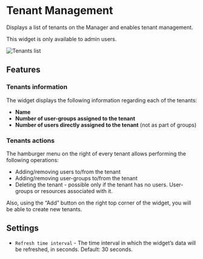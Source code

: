 # Tenant Management
Displays a list of tenants on the Manager and enables tenant management.

<div class="ui message info">
This widget is only available to admin users.
</div>

![Tenants list](https://docs.cloudify.co/latest/images/ui/widgets/tenants-list.png)


## Features

### Tenants information

The widget displays the following information regarding each of the tenants:

* **Name**
* **Number of user-groups assigned to the tenant**
* **Number of users directly assigned to the tenant** (not as part of groups)


### Tenants actions

The hamburger menu on the right of every tenant allows performing the following operations:

* Adding/removing users to/from the tenant
* Adding/removing user-groups to/from the tenant
* Deleting the tenant - possible only if the tenant has no users. User-groups or resources associated with it.

Also, using the “Add” button on the right top corner of the widget, you will be able to create new tenants.


## Settings

* `Refresh time interval` - The time interval in which the widget’s data will be refreshed, in seconds. Default: 30 seconds.
